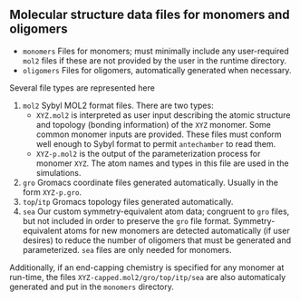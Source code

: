 ## Molecular structure data files for monomers and oligomers

* `monomers`  Files for monomers; must minimally include any user-required `mol2` files if these
are not provided by the user in the runtime directory.
* `oligomers` Files for oligomers, automatically generated when necessary.

Several file types are represented here

1. `mol2`  Sybyl MOL2 format files.  There are two types:
   * `XYZ.mol2` is interpreted as user input describing the atomic structure and topology (bonding information) of the `XYZ` monomer.  Some common monomer inputs are provided.  These files must conform well enough to Sybyl format to permit `antechamber` to read them.  
   * `XYZ-p.mol2` is the output of the parameterization process for monomer `XYZ`.  The atom names and types in this file are used in the simulations.
2. `gro`  Gromacs coordinate files generated automatically.  Usually in the form `XYZ-p.gro`.
3. `top`/`itp`  Gromacs topology files generated automatically.
4. `sea` Our custom symmetry-equivalent atom data; congruent to `gro` files, but not included in order to preserve the `gro` file format.  Symmetry-equivalent atoms for new monomers are detected automatically (if user desires) to reduce the number of oligomers that must be generated and parameterized.  `sea` files are only needed for monomers.

Additionally, if an end-capping chemistry is specified for any monomer at run-time, the files `XYZ-capped.mol2/gro/top/itp/sea` are also automaticaly generated and put in the `monomers` directory.
 